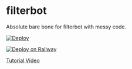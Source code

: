 # filterbot

Absolute bare bone for filterbot with messy code.

[![Deploy](https://www.herokucdn.com/deploy/button.svg)](https://heroku.com/deploy)

[![Deploy on Railway](https://railway.app/button.svg)](https://railway.app/new/template/pGNi99?referralCode=iCLH8x)

[Tutorial Video](https://www.youtube.com/watch?v=nfjbMz9Har4)
